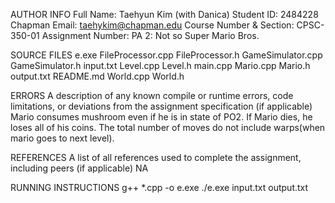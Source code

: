 AUTHOR INFO
Full Name: Taehyun Kim (with Danica)
Student ID: 2484228
Chapman Email: taehykim@chapman.edu
Course Number & Section: CPSC-350-01
Assignment Number: PA 2: Not so Super Mario Bros.

SOURCE FILES
e.exe
FileProcessor.cpp
FileProcessor.h
GameSimulator.cpp
GameSimulator.h
input.txt
Level.cpp
Level.h
main.cpp
Mario.cpp
Mario.h
output.txt
README.md
World.cpp
World.h

ERRORS
A description of any known compile or runtime errors, code limitations, or deviations from the assignment specification (if applicable)
Mario consumes mushroom even if he is in state of PO2.
If Mario dies, he loses all of his coins.
The total number of moves do not include warps(when mario goes to next level).

REFERENCES
A list of all references used to complete the assignment, including peers (if applicable)
NA

RUNNING INSTRUCTIONS
g++ *.cpp -o e.exe
./e.exe input.txt output.txt
